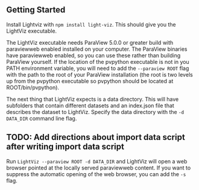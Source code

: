 Getting Started
---------------

Install Lightviz with `npm install light-viz`.  This should give you the LightViz executable.

The LightViz executable needs ParaView 5.0.0 or greater build with paraviewweb enabled installed on your computer.  The ParaView binaries have paraviewweb enabled, so you can use these rather than building ParaView yourself.  If the location of the pvpython executable is not in you PATH environment variable, you will need to add the `--paraview ROOT` flag with the path to the root of your ParaView installation (the root is two levels up from the pvpython executable so pvpython should be located at ROOT/bin/pvpython).

The next thing that LightViz expects is a data directory.  This will have subfolders that contain different datasets and an index.json file that describes the dataset to LightViz.  Specify the data directory with the `-d DATA_DIR` command line flag.

## TODO: Add directions about import data script after writing import data script

Run `LightViz --paraview ROOT -d DATA_DIR` and LightViz will open a web browser pointed at the locally served paraviewweb content.  If you want to suppress the automatic opening of the web browser, you can add the `-s` flag.
